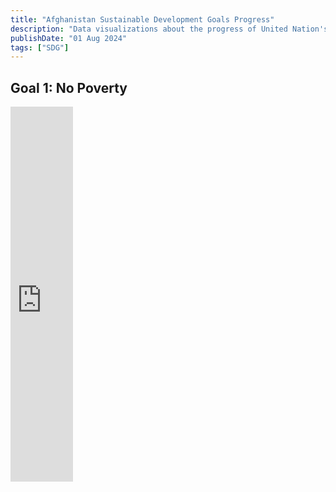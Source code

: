 ```yaml
---
title: "Afghanistan Sustainable Development Goals Progress"
description: "Data visualizations about the progress of United Nation's Sustainable Development Goals in Afghanistan"
publishDate: "01 Aug 2024"
tags: ["SDG"]
---
```



## Goal 1: No Poverty

<iframe loading="lazy" width="100" height="600" title="No Poverty" src="https://unstats.un.org/sdgs/dataportal/countryprofiles/AFG?goal=1&series=SD_MDP_MUHC" frameborder="0" marginheight="0" marginwidth="0"></iframe>

